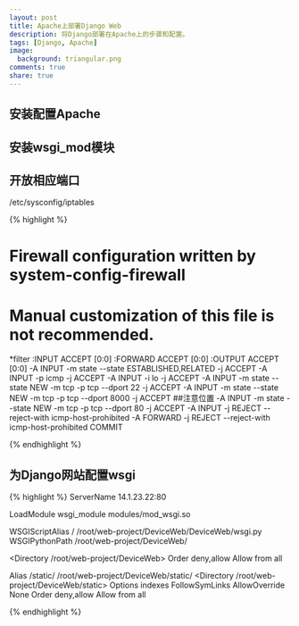 ```yaml
---
layout: post
title: Apache上部署Django Web
description: 将Django部署在Apache上的步骤和配置。
tags: [Django, Apache]
image:
  background: triangular.png
comments: true
share: true
---
```


## 安装配置Apache

## 安装wsgi_mod模块

## 开放相应端口
/etc/sysconfig/iptables

{% highlight %}
# Firewall configuration written by system-config-firewall
# Manual customization of this file is not recommended.
*filter
:INPUT ACCEPT [0:0]
:FORWARD ACCEPT [0:0]
:OUTPUT ACCEPT [0:0]
-A INPUT -m state --state ESTABLISHED,RELATED -j ACCEPT
-A INPUT -p icmp -j ACCEPT
-A INPUT -i lo -j ACCEPT
-A INPUT -m state --state NEW -m tcp -p tcp --dport 22 -j ACCEPT
-A INPUT -m state --state NEW -m tcp -p tcp --dport 8000 -j ACCEPT  ##注意位置
-A INPUT -m state --state NEW -m tcp -p tcp --dport 80 -j ACCEPT
-A INPUT -j REJECT --reject-with icmp-host-prohibited
-A FORWARD -j REJECT --reject-with icmp-host-prohibited
COMMIT

{% endhighlight %}


## 为Django网站配置wsgi

{% highlight %}
ServerName 14.1.23.22:80

LoadModule wsgi_module modules/mod_wsgi.so

WSGIScriptAlias / /root/web-project/DeviceWeb/DeviceWeb/wsgi.py
WSGIPythonPath /root/web-project/DeviceWeb/

<Directory /root/web-project/DeviceWeb>
<Files wsgi.py>
Order deny,allow
Allow from all
</Files>
</Directory>


Alias /static/ /root/web-project/DeviceWeb/static/
<Directory /root/web-project/DeviceWeb/static>
    Options indexes FollowSymLinks
    AllowOverride None
    Order deny,allow
    Allow from all
</Directory>

{% endhighlight %}